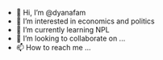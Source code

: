 - 👋 Hi, I’m @dyanafam
- 👀 I’m interested in economics and politics
- 🌱 I’m currently learning NPL
- 💞️ I’m looking to collaborate on ...
- 📫 How to reach me ...

<!---
dyanafam/dyanafam is a ✨ special ✨ repository because its `README.md` (this file) appears on your GitHub profile.
You can click the Preview link to take a look at your changes.
--->
